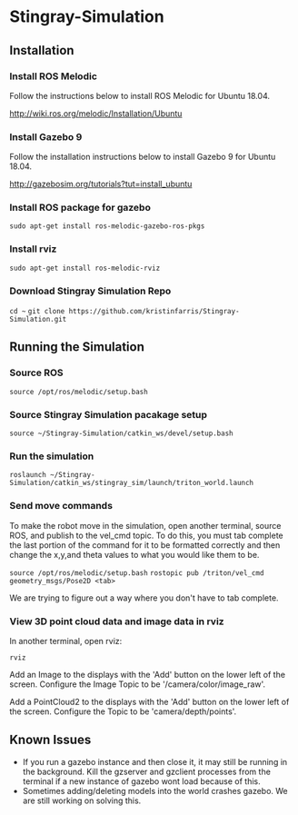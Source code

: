 # Stingray-Simulation

## Installation

### Install ROS Melodic

Follow the instructions below to install ROS Melodic for Ubuntu 18.04.

http://wiki.ros.org/melodic/Installation/Ubuntu 

### Install Gazebo 9

Follow the installation instructions below to install Gazebo 9 for Ubuntu 18.04.

http://gazebosim.org/tutorials?tut=install_ubuntu

### Install ROS package for gazebo

`sudo apt-get install ros-melodic-gazebo-ros-pkgs`

### Install rviz

`sudo apt-get install ros-melodic-rviz`

### Download Stingray Simulation Repo

`cd ~`
`git clone https://github.com/kristinfarris/Stingray-Simulation.git`

## Running the Simulation

### Source ROS

`source /opt/ros/melodic/setup.bash`

### Source Stingray Simulation pacakage setup
`source ~/Stingray-Simulation/catkin_ws/devel/setup.bash` 

### Run the simulation

`roslaunch ~/Stingray-Simulation/catkin_ws/stingray_sim/launch/triton_world.launch`

### Send move commands

To make the robot move in the simulation, open another terminal, source ROS, and publish to the vel_cmd topic. To do this, you must tab complete the last portion of the command for it to be formatted correctly and then change the x,y,and theta values to what you would like them to be.

`source /opt/ros/melodic/setup.bash`
`rostopic pub /triton/vel_cmd geometry_msgs/Pose2D <tab>`

We are trying to figure out a way where you don't have to tab complete.

### View 3D point cloud data and image data in rviz

In another terminal, open rviz:

`rviz`

Add an Image to the displays with the 'Add' button on the lower left of the screen. Configure the Image Topic to be '/camera/color/image_raw'. 

Add a PointCloud2 to the displays with the 'Add' button on the lower left of the screen. Configure the Topic to be 'camera/depth/points'. 

## Known Issues
- If you run a gazebo instance and then close it, it may still be running in the background. Kill the gzserver and gzclient processes from the terminal if a new instance of gazebo wont load because of this. 
- Sometimes adding/deleting models into the world crashes gazebo. We are still working on solving this. 
